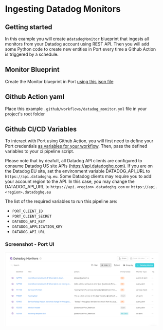 # Ingesting Datadog Monitors


## Getting started

In this example you will create a`datadogMonitor` blueprint that ingests all monitors from your Datadog account using REST API. Then you will add some Python code to create new entities in Port every time a Github Action is triggered by a schedule.

## Monitor Blueprint
Create the Monitor blueprint in Port [using this json file](./datadog/monitor.json)

## Github Action yaml
Place this example `.github/workflows/datadog_monitor.yml` file in your project's root folder

## Github CI/CD Variables
To interact with Port using Github Action, you will first need to define your Port credentials [as variables for your workflow](https://docs.github.com/en/actions/learn-github-actions/variables). Then, pass the defined variables to your ci pipeline script. 

Please note that by deafult, all Datadog API clients are configured to consume Datadog US site APIs (https://api.datadoghq.com). If you are on the Datadog EU site, set the environment variable DATADOG_API_URL to `https://api.datadoghq.eu`. Some Datadog clients may require you to add your account region to the API. In this case, you may change the DATADOG_API_URL to `https://api.<region>.datadoghq.com` or `https://api.<region>.datadoghq.eu`

The list of the required variables to run this pipeline are:
- `PORT_CLIENT_ID`
- `PORT_CLIENT_SECRET`
- `DATADOG_API_KEY`
- `DATADOG_APPLICATION_KEY`
- `DATADOG_API_URL`


### Screenshot - Port UI
![screenshot image](./assets/monitor_entity.PNG "Ingested Monitors in Port UI")
